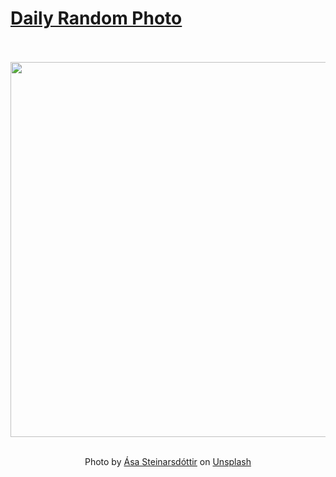 # [Daily Random Photo](https://www.dailyrandomphoto.com/)

<div align="center">
  <br>
  <br>
  <a href="https://www.dailyrandomphoto.com/p/2021/2021-04-02/"><img src="https://images.unsplash.com/photo-1615479865224-b07bb46a5f56?crop=entropy&cs=tinysrgb&fit=max&fm=jpg&ixid=Mnw3NzUwOHwwfDF8cmFuZG9tfHx8fHx8fHx8MTYxNzMyMjExNg&ixlib=rb-1.2.1&q=80&w=1080" width="600px"></a>
  <br>
  <br>
  <p class="has-text-grey">Photo by <a href="https://unsplash.com/@asast?utm_source=Daily%20Random%20Photo&amp;utm_medium=referral" target="_blank" rel="noopener noreferrer">Ása Steinarsdóttir</a> on <a href="https://unsplash.com/photos/p8ZedUGR-XE?utm_source=Daily%20Random%20Photo&amp;utm_medium=referral" target="_blank" rel="noopener noreferrer">Unsplash</a></p>
</div>
